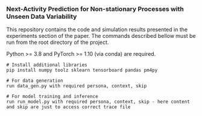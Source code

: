 ###  Next-Activity Prediction for Non-stationary Processes with Unseen Data Variability

This repository contains the code and simulation results presented in the
experiments section of the paper. The commands described bellow must be
run from the root directory of the project.

Python >= 3.8 and PyTorch >= 1.10 (via conda) are required.

```
# Install additional libraries 
pip install numpy toolz sklearn tensorboard pandas pm4py

# For data generation
run data_gen.py with required persona, context, skip

# For model training and inference
run run_model.py with required persona, context, skip - here content and skip are just to access correct trace file
```

